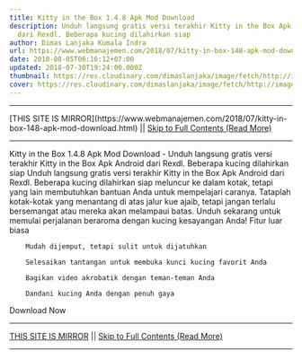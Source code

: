 ```yaml
---
title: Kitty in the Box 1.4.8 Apk Mod Download
description: Unduh langsung gratis versi terakhir Kitty in the Box Apk Android
  dari Rexdl. Beberapa kucing dilahirkan siap
author: Dimas Lanjaka Kumala Indra
url: https://www.webmanajemen.com/2018/07/kitty-in-box-148-apk-mod-download.html
date: 2018-08-05T06:16:12+07:00
updated: 2018-07-30T19:24:00.000Z
thumbnail: https://res.cloudinary.com/dimaslanjaka/image/fetch/http://image.rexdl.com/android/game/kitty-in-the-box.jpg
cover: https://res.cloudinary.com/dimaslanjaka/image/fetch/http://image.rexdl.com/android/game/kitty-in-the-box.jpg
---
```


<hr/> [THIS SITE IS MIRROR](https://www.webmanajemen.com/2018/07/kitty-in-box-148-apk-mod-download.html) || <a href="https://www.webmanajemen.com/2018/07/kitty-in-box-148-apk-mod-download.html" rel="follow" class="button" id="read-more">Skip to Full Contents (Read More)</a> <hr/> Kitty in the Box 1.4.8 Apk Mod Download - Unduh langsung gratis versi terakhir Kitty in the Box Apk Android dari Rexdl. Beberapa kucing dilahirkan siap Unduh langsung gratis versi terakhir             Kitty in the Box         Apk Android dari Rexdl. Beberapa kucing dilahirkan siap meluncur ke dalam     kotak, tetapi yang lain membutuhkan bantuan Anda untuk mempelajari caranya.     Tataplah kotak-kotak yang menantang di atas jalur kue ajaib, tetapi jangan     terlalu bersemangat atau mereka akan melampaui batas. Unduh sekarang untuk     memulai perjalanan beraroma dengan kucing kesayangan Anda! 
    Fitur luar biasa 
    
        Mudah dijemput, tetapi sulit untuk dijatuhkan     
    
        Selesaikan tantangan untuk membuka kunci kucing favorit Anda     
    
        Bagikan video akrobatik dengan teman-teman Anda     
    
        Dandani kucing Anda dengan penuh gaya     

Download Now <hr/> [THIS SITE IS MIRROR](https://www.webmanajemen.com/2018/07/kitty-in-box-148-apk-mod-download.html) || <a href="https://www.webmanajemen.com/2018/07/kitty-in-box-148-apk-mod-download.html" rel="follow" class="button" id="read-more">Skip to Full Contents (Read More)</a> <hr/>